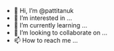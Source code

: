 - 👋 Hi, I’m @pattitanuk
- 👀 I’m interested in ...
- 🌱 I’m currently learning ...
- 💞️ I’m looking to collaborate on ...
- 📫 How to reach me ...

<!---
pattitanuk/pattitanuk is a ✨ special ✨ repository because its `README.md` (this file) appears on your GitHub profile.
You can click the Preview link to take a look at your changes.
--->
